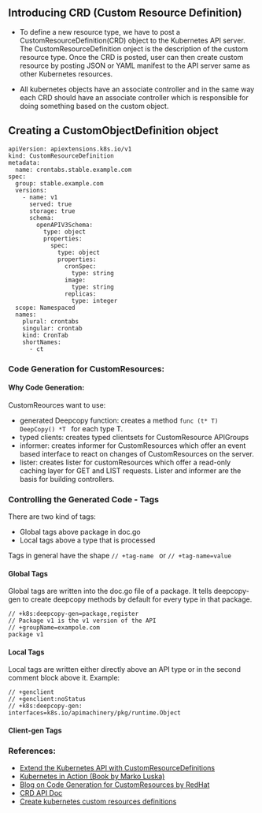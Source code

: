 ## Introducing CRD (Custom Resource Definition)

- To define a new resource type, we have to post a CustomResourceDefinition(CRD) object to the Kubernetes API server. The CustomResourceDefinition onject is the description of the custom resource type. Once the CRD is posted, user can then create custom resource by posting JSON or YAML manifest to the API server same as other Kubernetes resources.

- All kubernetes objects have an associate controller and in the same way each CRD should have an associate controller which is responsible for doing something based on the custom object.

## Creating a CustomObjectDefinition object

```
apiVersion: apiextensions.k8s.io/v1
kind: CustomResourceDefinition
metadata:
  name: crontabs.stable.example.com
spec:
  group: stable.example.com
  versions:
    - name: v1
      served: true
      storage: true
      schema:
        openAPIV3Schema:
          type: object
          properties:
            spec:
              type: object
              properties:
                cronSpec:
                  type: string
                image:
                  type: string
                replicas:
                  type: integer
  scope: Namespaced
  names:
    plural: crontabs
    singular: crontab
    kind: CronTab
    shortNames:
      - ct

```

### Code Generation for CustomResources:

#### Why Code Generation: 
CustomReources want to use:
- generated Deepcopy function: creates a method ```func (t* T) DeepCopy() *T ``` for each type T.
- typed clients: creates typed clientsets for CustomResource APIGroups
- informer: creates informer for CustomResources which offer an event based interface to react on changes of CustomResources on the server.
- lister: creates lister for customResources which offer a read-only caching layer for GET and LIST requests. Lister and informer are the basis for building controllers.

### Controlling the Generated Code - Tags
There are two kind of tags:
- Global tags above package in doc.go
- Local tags above a type that is processed

Tags in general have the shape ```// +tag-name ``` or ```// +tag-name=value```

#### Global Tags
Global tags are written into the doc.go file of a package. 
It tells deepcopy-gen to create deepcopy methods by default for every type in that package.


```
// +k8s:deepcopy-gen=package,register
// Package v1 is the v1 version of the API
// +groupName=exampole.com
package v1
```

#### Local Tags
Local tags are written either directly above an API type or in the second comment block above it.
Example:
```
// +genclient
// +genclient:noStatus
// +k8s:deepcopy-gen: interfaces=k8s.io/apimachinery/pkg/runtime.Object
```

#### Client-gen Tags


### References:
- [Extend the Kubernetes API with CustomResourceDefinitions](https://kubernetes.io/docs/tasks/extend-kubernetes/custom-resources/custom-resource-definitions/#create-a-customresourcedefinition)
- [Kubernetes in Action (Book by Marko Luska)](https://www.manning.com/books/kubernetes-in-action)
- [Blog on Code Generation for CustomResources by RedHat](https://www.openshift.com/blog/kubernetes-deep-dive-code-generation-customresources)
- [CRD API Doc](https://kubernetes.io/docs/reference/generated/kubernetes-api/v1.20/#customresourcedefinition-v1-apiextensions-k8s-io)
- [Create kubernetes custom resources definitions](https://developer.ibm.com/technologies/containers/tutorials/kubernetes-custom-resource-definitions/)
